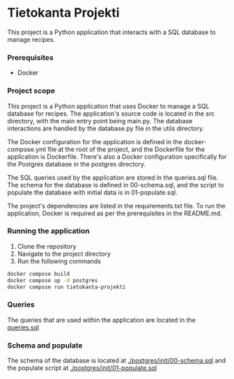 # Tietokanta Projekti

This project is a Python application that interacts with a SQL database to manage recipes.

### Prerequisites

- Docker

### Project scope

This project is a Python application that uses Docker to manage a SQL database for recipes. The application's source code is located in the src directory, with the main entry point being main.py. The database interactions are handled by the database.py file in the utils directory.

The Docker configuration for the application is defined in the docker-compose.yml file at the root of the project, and the Dockerfile for the application is Dockerfile. There's also a Docker configuration specifically for the Postgres database in the postgres directory.

The SQL queries used by the application are stored in the queries.sql file. The schema for the database is defined in 00-schema.sql, and the script to populate the database with initial data is in 01-populate.sql.

The project's dependencies are listed in the requirements.txt file. To run the application, Docker is required as per the prerequisites in the README.md.


### Running the application

1. Clone the repository
2. Navigate to the project directory
3. Run the following commands

```sh
docker compose build
docker compose up -d postgres
docker compose run tietokanta-projekti
```

### Queries
The queries that are used within the application are located in the [queries.sql](./queries.sql)

### Schema and populate
The schema of the database is located at [./postgres/init/00-schema.sql](./postgres/init/00-schema.sql)
and the populate script at [./postgres/init/01-populate.sql](./postgres/init/01-populate.sql)